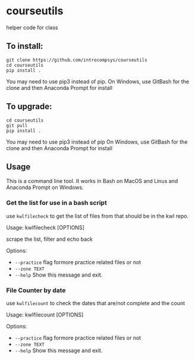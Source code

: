 # courseutils
helper code for class

## To install:

```
git clone https://github.com/introcompsys/courseutils
cd courseutils
pip install .
```

You may need to use pip3 instead of pip.
On Windows, use GitBash for the clone and then Anaconda Prompt for install

## To upgrade:
```
cd courseutils
git pull
pip install .
```


You may need to use pip3 instead of pip
On Windows, use GitBash for the clone and then Anaconda Prompt for install
## Usage

This is a command line tool. It works in Bash on MacOS and Linus and Anaconda Prompt on Windows.

### Get the list for use in a bash script

use `kwlfilecheck` to get the list of files from that should be in the kwl repo.

Usage: kwlfilecheck [OPTIONS]

  scrape the list, filter and echo back

Options:
-  `--practice`   flag formore practice related files or not
-  `--zone TEXT`
-  `--help`       Show this message and exit.


### File Counter by date

use `kwlfilecount` to check the dates that are/not complete and the count

Usage: kwlfilecount [OPTIONS]

Options:
- `--practice`   flag formore practice related files or not
-  `--zone TEXT`
-  `--help`       Show this message and exit.
